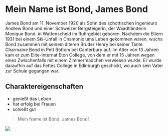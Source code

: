 # Mein Name ist Bond, James Bond

James Bond am 11. November 1920 als Sohn des schottischen Ingenieurs Andrew Bond und einer Schweizer Bergsteigerin, der Waadtländerin Monique Bond, in Wattenscheid im Ruhrgebiet geboren. 
Nachdem die Eltern 1931 bei einem Ski-Unfall in Chamonix ums Leben gekommen waren, wuchs Bond zusammen mit seinem älteren Bruder Henry bei seiner Tante Charmaine Bond in Pett Bottom bei Canterbury auf. 
Im Alter von 13 Jahren kam er zum Elite-Internat Eton College, von dem er mit 15 Jahren wegen eines Zwischenfalls mit einem Zimmermädchen verwiesen wurde. 
Er wurde daraufhin auf das Fettes College in Edinburgh geschickt, wo auch sein Vater zur Schule gegangen war.

## Charaktereigenschaften
* genießt das Leben
* hat erfolg bei Frauen
* schießt gut

> Mein Name ist Bond, James Bond!

<img src="https://upload.wikimedia.org/wikipedia/commons/a/a8/Timothy_Dalton_1987.jpg"/>
